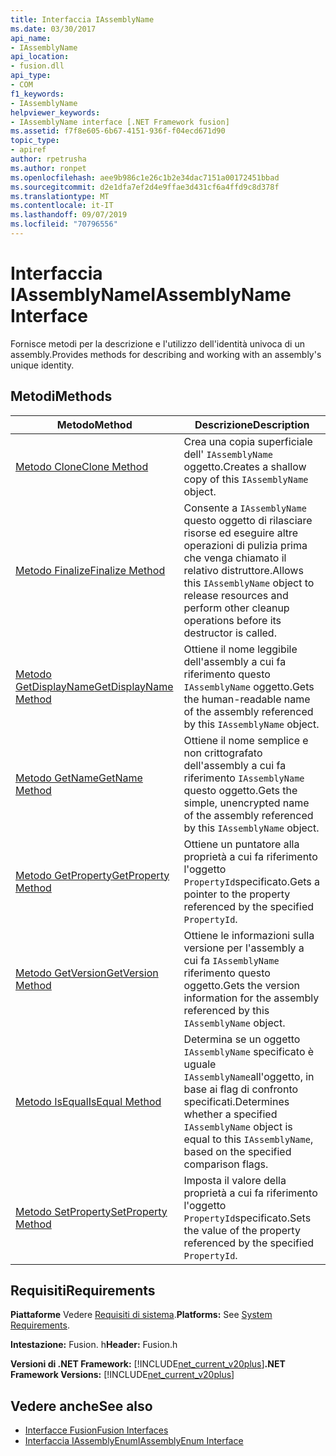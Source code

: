 ```yaml
---
title: Interfaccia IAssemblyName
ms.date: 03/30/2017
api_name:
- IAssemblyName
api_location:
- fusion.dll
api_type:
- COM
f1_keywords:
- IAssemblyName
helpviewer_keywords:
- IAssemblyName interface [.NET Framework fusion]
ms.assetid: f7f8e605-6b67-4151-936f-f04ecd671d90
topic_type:
- apiref
author: rpetrusha
ms.author: ronpet
ms.openlocfilehash: aee9b986c1e26c1b2e34dac7151a00172451bbad
ms.sourcegitcommit: d2e1dfa7ef2d4e9ffae3d431cf6a4ffd9c8d378f
ms.translationtype: MT
ms.contentlocale: it-IT
ms.lasthandoff: 09/07/2019
ms.locfileid: "70796556"
---
```

# <a name="iassemblyname-interface"></a><span data-ttu-id="75403-102">Interfaccia IAssemblyName</span><span class="sxs-lookup"><span data-stu-id="75403-102">IAssemblyName Interface</span></span>
<span data-ttu-id="75403-103">Fornisce metodi per la descrizione e l'utilizzo dell'identità univoca di un assembly.</span><span class="sxs-lookup"><span data-stu-id="75403-103">Provides methods for describing and working with an assembly's unique identity.</span></span>  
  
## <a name="methods"></a><span data-ttu-id="75403-104">Metodi</span><span class="sxs-lookup"><span data-stu-id="75403-104">Methods</span></span>  
  
|<span data-ttu-id="75403-105">Metodo</span><span class="sxs-lookup"><span data-stu-id="75403-105">Method</span></span>|<span data-ttu-id="75403-106">Descrizione</span><span class="sxs-lookup"><span data-stu-id="75403-106">Description</span></span>|  
|------------|-----------------|  
|[<span data-ttu-id="75403-107">Metodo Clone</span><span class="sxs-lookup"><span data-stu-id="75403-107">Clone Method</span></span>](iassemblyname-clone-method.md)|<span data-ttu-id="75403-108">Crea una copia superficiale dell' `IAssemblyName` oggetto.</span><span class="sxs-lookup"><span data-stu-id="75403-108">Creates a shallow copy of this `IAssemblyName` object.</span></span>|  
|[<span data-ttu-id="75403-109">Metodo Finalize</span><span class="sxs-lookup"><span data-stu-id="75403-109">Finalize Method</span></span>](iassemblyname-finalize-method.md)|<span data-ttu-id="75403-110">Consente a `IAssemblyName` questo oggetto di rilasciare risorse ed eseguire altre operazioni di pulizia prima che venga chiamato il relativo distruttore.</span><span class="sxs-lookup"><span data-stu-id="75403-110">Allows this `IAssemblyName` object to release resources and perform other cleanup operations before its destructor is called.</span></span>|  
|[<span data-ttu-id="75403-111">Metodo GetDisplayName</span><span class="sxs-lookup"><span data-stu-id="75403-111">GetDisplayName Method</span></span>](iassemblyname-getdisplayname-method.md)|<span data-ttu-id="75403-112">Ottiene il nome leggibile dell'assembly a cui fa riferimento questo `IAssemblyName` oggetto.</span><span class="sxs-lookup"><span data-stu-id="75403-112">Gets the human-readable name of the assembly referenced by this `IAssemblyName` object.</span></span>|  
|[<span data-ttu-id="75403-113">Metodo GetName</span><span class="sxs-lookup"><span data-stu-id="75403-113">GetName Method</span></span>](iassemblyname-getname-method.md)|<span data-ttu-id="75403-114">Ottiene il nome semplice e non crittografato dell'assembly a cui fa riferimento `IAssemblyName` questo oggetto.</span><span class="sxs-lookup"><span data-stu-id="75403-114">Gets the simple, unencrypted name of the assembly referenced by this `IAssemblyName` object.</span></span>|  
|[<span data-ttu-id="75403-115">Metodo GetProperty</span><span class="sxs-lookup"><span data-stu-id="75403-115">GetProperty Method</span></span>](iassemblyname-getproperty-method.md)|<span data-ttu-id="75403-116">Ottiene un puntatore alla proprietà a cui fa riferimento l'oggetto `PropertyId`specificato.</span><span class="sxs-lookup"><span data-stu-id="75403-116">Gets a pointer to the property referenced by the specified `PropertyId`.</span></span>|  
|[<span data-ttu-id="75403-117">Metodo GetVersion</span><span class="sxs-lookup"><span data-stu-id="75403-117">GetVersion Method</span></span>](iassemblyname-getversion-method.md)|<span data-ttu-id="75403-118">Ottiene le informazioni sulla versione per l'assembly a cui fa `IAssemblyName` riferimento questo oggetto.</span><span class="sxs-lookup"><span data-stu-id="75403-118">Gets the version information for the assembly referenced by this `IAssemblyName` object.</span></span>|  
|[<span data-ttu-id="75403-119">Metodo IsEqual</span><span class="sxs-lookup"><span data-stu-id="75403-119">IsEqual Method</span></span>](iassemblyname-isequal-method.md)|<span data-ttu-id="75403-120">Determina se un oggetto `IAssemblyName` specificato è uguale `IAssemblyName`all'oggetto, in base ai flag di confronto specificati.</span><span class="sxs-lookup"><span data-stu-id="75403-120">Determines whether a specified `IAssemblyName` object is equal to this `IAssemblyName`, based on the specified comparison flags.</span></span>|  
|[<span data-ttu-id="75403-121">Metodo SetProperty</span><span class="sxs-lookup"><span data-stu-id="75403-121">SetProperty Method</span></span>](iassemblyname-setproperty-method.md)|<span data-ttu-id="75403-122">Imposta il valore della proprietà a cui fa riferimento l'oggetto `PropertyId`specificato.</span><span class="sxs-lookup"><span data-stu-id="75403-122">Sets the value of the property referenced by the specified `PropertyId`.</span></span>|  
  
## <a name="requirements"></a><span data-ttu-id="75403-123">Requisiti</span><span class="sxs-lookup"><span data-stu-id="75403-123">Requirements</span></span>  
 <span data-ttu-id="75403-124">**Piattaforme** Vedere [Requisiti di sistema](../../get-started/system-requirements.md).</span><span class="sxs-lookup"><span data-stu-id="75403-124">**Platforms:** See [System Requirements](../../get-started/system-requirements.md).</span></span>  
  
 <span data-ttu-id="75403-125">**Intestazione:** Fusion. h</span><span class="sxs-lookup"><span data-stu-id="75403-125">**Header:** Fusion.h</span></span>  
  
 <span data-ttu-id="75403-126">**Versioni di .NET Framework:** [!INCLUDE[net_current_v20plus](../../../../includes/net-current-v20plus-md.md)]</span><span class="sxs-lookup"><span data-stu-id="75403-126">**.NET Framework Versions:** [!INCLUDE[net_current_v20plus](../../../../includes/net-current-v20plus-md.md)]</span></span>  
  
## <a name="see-also"></a><span data-ttu-id="75403-127">Vedere anche</span><span class="sxs-lookup"><span data-stu-id="75403-127">See also</span></span>

- [<span data-ttu-id="75403-128">Interfacce Fusion</span><span class="sxs-lookup"><span data-stu-id="75403-128">Fusion Interfaces</span></span>](fusion-interfaces.md)
- [<span data-ttu-id="75403-129">Interfaccia IAssemblyEnum</span><span class="sxs-lookup"><span data-stu-id="75403-129">IAssemblyEnum Interface</span></span>](iassemblyenum-interface.md)
